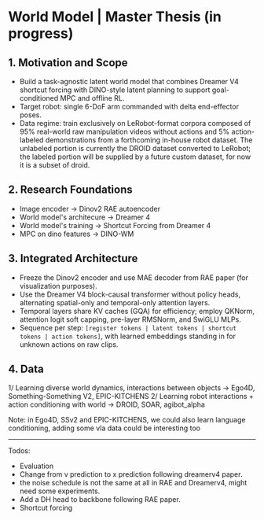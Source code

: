 # World Model | Master Thesis (in progress)

## 1. Motivation and Scope
- Build a task-agnostic latent world model that combines Dreamer V4 shortcut forcing with DINO-style latent planning to support goal-conditioned MPC and offline RL.
- Target robot: single 6-DoF arm commanded with delta end-effector poses.
- Data regime: train exclusively on LeRobot-format corpora composed of 95% real-world raw manipulation videos without actions and 5% action-labeled demonstrations from a forthcoming in-house robot dataset. The unlabeled portion is currently the DROID dataset converted to LeRobot; the labeled portion will be supplied by a future custom dataset, for now it is a subset of droid.

## 2. Research Foundations

- Image encoder -> Dinov2 RAE autoencoder
- World model's architecure -> Dreamer 4
- World model's training -> Shortcut Forcing from Dreamer 4
- MPC on dino features -> DINO-WM

## 3. Integrated Architecture

- Freeze the Dinov2 encoder and use MAE decoder from RAE paper (for visualization purposes).
- Use the Dreamer V4 block-causal transformer without policy heads, alternating spatial-only and temporal-only attention layers.
- Temporal layers share KV caches (GQA) for efficiency; employ QKNorm, attention logit soft capping, pre-layer RMSNorm, and SwiGLU MLPs.
- Sequence per step: `[register tokens | latent tokens | shortcut tokens | action tokens]`, with learned embeddings standing in for unknown actions on raw clips.

## 4. Data

1/ Learning diverse world dynamics, interactions between objects -> Ego4D, Something-Something V2, EPIC-KITCHENS
2/ Learning robot interactions + action conditioning with world -> DROID, SOAR, agibot_alpha

Note: in Ego4D, SSv2 and EPIC-KITCHENS, we could also learn language conditioning, adding some vla data could be interesting too

---

Todos:
  - Evaluation
  - Change from v prediction to x prediction following dreamerv4 paper.
  - the noise schedule is not the same at all in RAE and Dreamerv4, might need some experiments.
  - Add a DH head to backbone following RAE paper.
  - Shortcut forcing